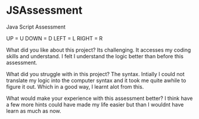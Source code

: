 # JSAssessment
Java Script Assessment

<Controls>
  UP = U
  DOWN = D
  LEFT = L
  RIGHT = R
  
  What did you like about this project?
  Its challenging. It accesses my coding skills and understand. I felt I understand the logic better than before this assessment.
  
  What did you struggle with in this project?
  The syntax. Intially I could not translate my logic into the computer syntax and it took me quite awhile to figure it out.
  Which in a good way, I learnt alot from this.
  
  What would make your experience with this assessment better?
  I think have a few more hints could have made my life easier but than I wouldnt have learn as much as now. 
